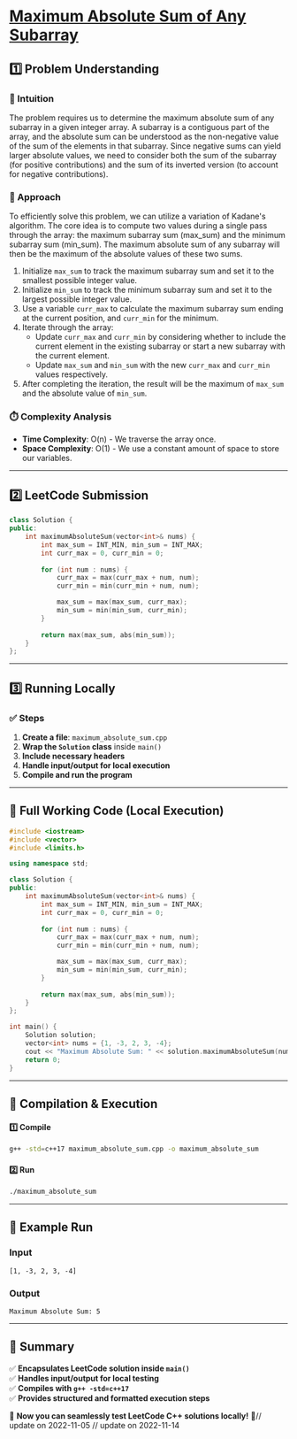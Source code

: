# **[Maximum Absolute Sum of Any Subarray](https://leetcode.com/problems/maximum-absolute-sum-of-any-subarray/description/)**  

## **1️⃣ Problem Understanding**  
### **📌 Intuition**  
The problem requires us to determine the maximum absolute sum of any subarray in a given integer array. A subarray is a contiguous part of the array, and the absolute sum can be understood as the non-negative value of the sum of the elements in that subarray. Since negative sums can yield larger absolute values, we need to consider both the sum of the subarray (for positive contributions) and the sum of its inverted version (to account for negative contributions).

### **🚀 Approach**  
To efficiently solve this problem, we can utilize a variation of Kadane's algorithm. The core idea is to compute two values during a single pass through the array: the maximum subarray sum (max_sum) and the minimum subarray sum (min_sum). The maximum absolute sum of any subarray will then be the maximum of the absolute values of these two sums.

1. Initialize `max_sum` to track the maximum subarray sum and set it to the smallest possible integer value.
2. Initialize `min_sum` to track the minimum subarray sum and set it to the largest possible integer value.
3. Use a variable `curr_max` to calculate the maximum subarray sum ending at the current position, and `curr_min` for the minimum.
4. Iterate through the array:
   - Update `curr_max` and `curr_min` by considering whether to include the current element in the existing subarray or start a new subarray with the current element.
   - Update `max_sum` and `min_sum` with the new `curr_max` and `curr_min` values respectively.
5. After completing the iteration, the result will be the maximum of `max_sum` and the absolute value of `min_sum`.

### **⏱️ Complexity Analysis**  
- **Time Complexity**: O(n) - We traverse the array once.
- **Space Complexity**: O(1) - We use a constant amount of space to store our variables.

---  

## **2️⃣ LeetCode Submission**  
```cpp
class Solution {
public:
    int maximumAbsoluteSum(vector<int>& nums) {
        int max_sum = INT_MIN, min_sum = INT_MAX;
        int curr_max = 0, curr_min = 0;
        
        for (int num : nums) {
            curr_max = max(curr_max + num, num);
            curr_min = min(curr_min + num, num);

            max_sum = max(max_sum, curr_max);
            min_sum = min(min_sum, curr_min);
        }
        
        return max(max_sum, abs(min_sum));
    }
};
```  

---  

## **3️⃣ Running Locally**  
### **✅ Steps**  
1. **Create a file**: `maximum_absolute_sum.cpp`  
2. **Wrap the `Solution` class** inside `main()`  
3. **Include necessary headers**  
4. **Handle input/output for local execution**  
5. **Compile and run the program**  

---  

## **📝 Full Working Code (Local Execution)**  
```cpp
#include <iostream>
#include <vector>
#include <limits.h>

using namespace std;

class Solution {
public:
    int maximumAbsoluteSum(vector<int>& nums) {
        int max_sum = INT_MIN, min_sum = INT_MAX;
        int curr_max = 0, curr_min = 0;
        
        for (int num : nums) {
            curr_max = max(curr_max + num, num);
            curr_min = min(curr_min + num, num);

            max_sum = max(max_sum, curr_max);
            min_sum = min(min_sum, curr_min);
        }
        
        return max(max_sum, abs(min_sum));
    }
};

int main() {
    Solution solution;
    vector<int> nums = {1, -3, 2, 3, -4};
    cout << "Maximum Absolute Sum: " << solution.maximumAbsoluteSum(nums) << endl;
    return 0;
}
```  

---  

## **🔧 Compilation & Execution**  
#### **1️⃣ Compile**  
```bash
g++ -std=c++17 maximum_absolute_sum.cpp -o maximum_absolute_sum
```  

#### **2️⃣ Run**  
```bash
./maximum_absolute_sum
```  

---  

## **🎯 Example Run**  
### **Input**  
```
[1, -3, 2, 3, -4]
```  
### **Output**  
```
Maximum Absolute Sum: 5
```  

---  

## **📌 Summary**  
✅ **Encapsulates LeetCode solution inside `main()`**  
✅ **Handles input/output for local testing**  
✅ **Compiles with `g++ -std=c++17`**  
✅ **Provides structured and formatted execution steps**  

🚀 **Now you can seamlessly test LeetCode C++ solutions locally!** 🚀// update on 2022-11-05
// update on 2022-11-14
